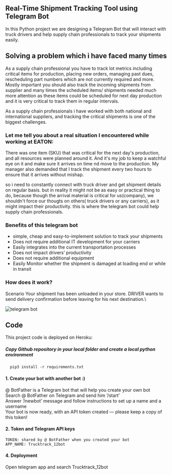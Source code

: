 ## Real-Time Shipment Tracking Tool using  Telegram Bot
In this Python project we are designing a Telegram Bot that will interact with truck drivers and help supply chain professionals to track your shipments easily.

## Solving a problem which i have faced many times
As a supply chain professional you have to track lot metrics including critical items for production, placing new orders, managing past dues, rescheduling part numbers which are not currently required and more. Mostly important you should also track the incoming shipments from supplier and many times the scheduled items/ shipments needed much more attention as these items could be scheduled for next day production and it is very critical to track them in regular intervals.

As a supply chain professionals i have worked with both national and international suppliers, and tracking the critical shipments is one of the biggest challenges.

### Let me tell you about a real situation I encountered while working at EATON: 
There was one item (SKU) that was critical for the next day's production, and all resources were planned around it.
And it's my job to keep a watchful eye on it and make sure it arrives on time nd move to the production.
My manager also demanded that I track the shipment every two hours to ensure that it arrives without mishap. 

so i need to constantly connect with truck driver and get shipment details on regular basis. but in reality it might not be as easy or practical thing to do, because though the arrival material is critical for us(company), we shouldn't force our thougts on others( truck drivers or any carriers), as it might impact their productivity. this is where the telegram bot could help supply chain professionals. 

### Benefits of this telegram bot
- simple, cheap and easy-to-implement solution to track your shipments 
- Does not require additional IT development for your carriers
- Easily integrates into the current transportation processes
- Does not impact drivers’ productivity
- Does not require additional equipment
- Easily Monitor whether the shipment is damaged at loading end or while in transit

### How does it work?
Scenario
Your shipment has been unloaded in your store. DRIVER wants to send delivery confirmation before leaving for his next destination.\

![telegram bot](https://user-images.githubusercontent.com/102349366/162716364-23d46905-b544-41dd-b9bb-2430ec96b60d.gif)

## Code
This project code is deployed on Heroku:
##### Copy Github repository in your local folder and create a local python environment
```
  pip3 install -r requirements.txt
```
#### 1. Create your bot with another bot :)
@ BotFather is a Telegram bot that will help you create your own bot \
Search @ BotFather on Telegram and send him ‘/start’ \
Answer ‘/newbot’ message and follow instructions to set up a name and a username \
Your bot is now ready, with an API token created — please keep a copy of this token! 

#### 2. Token and Telegram API keys
```
TOKEN: shared by @ BotFather when you created your bot
APP_NAME: Trucktrack_12bot
```

#### 4. Deployment
Open telegram app and search Trucktrack_12bot
